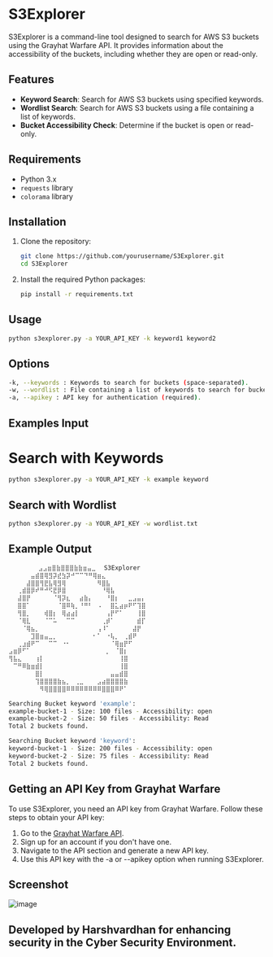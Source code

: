 # S3Explorer

S3Explorer is a command-line tool designed to search for AWS S3 buckets using the Grayhat Warfare API. It provides information about the accessibility of the buckets, including whether they are open or read-only.

## Features

- **Keyword Search**: Search for AWS S3 buckets using specified keywords.
- **Wordlist Search**: Search for AWS S3 buckets using a file containing a list of keywords.
- **Bucket Accessibility Check**: Determine if the bucket is open or read-only.

## Requirements

- Python 3.x
- `requests` library
- `colorama` library

## Installation

1. Clone the repository:
    ```bash
    git clone https://github.com/yourusername/S3Explorer.git
    cd S3Explorer
    ```

2. Install the required Python packages:
    ```bash
    pip install -r requirements.txt
    ```

## Usage

```bash
python s3explorer.py -a YOUR_API_KEY -k keyword1 keyword2
```

## Options
```bash
-k, --keywords : Keywords to search for buckets (space-separated).
-w, --wordlist : File containing a list of keywords to search for buckets.
-a, --apikey : API key for authentication (required).
```
## Examples Input
# Search with Keywords
```bash
python s3explorer.py -a YOUR_API_KEY -k example keyword
```
## Search with Wordlist
```bash
python s3explorer.py -a YOUR_API_KEY -w wordlist.txt
```
## Example Output
```bash
       ⠀⣠⣠⣶⣿⣷⣿⣿⣿⣷⣷⣶⣤⣀⠀ S3Explorer⠀⠀⠀⠀⠀⠀⠀⠀⠀
⠀⠀⠀⠀⠀⣤⣾⣿⢿⣻⡽⣞⣳⡽⠚⠉⠉⠙⠛⢿⣶⣄⠀⠀⠀⠀⠀⠀⠀⠀⠀
⠀⠀⠀⠀⣼⣿⣿⢻⣟⣧⢿⣻⢿⠀⠀⠀⠀⠀⠀⠀⠻⣿⣧⠀⠀⠀⠀⠀⠀⠀⠀
⠀⠀⢀⣾⣿⡿⠞⠛⠚⠫⣟⡿⣿⠀⠀⠀⠀⠀⠀⠀⠀⠘⢿⣧⠀⠀⠀⠀⠀⠀⠀
⠀⠀⣼⣿⡟⠀⠀⠀⠀⠀⠈⢻⡽⣆⠀⠀⣴⣷⡄⠀⠀⠀⠘⣿⡆⠀⠀⣀⣠⣤⡄
⠀⠀⣿⣿⠁⠀⠀⠀⠀⠀⠀⠈⣿⠿⢷⡀⠘⠛⠃⠀⠠⠀⠀⣿⣅⣴⡶⠟⠋⢹⣿
⠀⠀⢻⣿⡀⠀⠀⠀⢾⣿⡆⠀⢿⣴⣴⡇⠀⠀⠀⠀⠀⠀⢠⡟⠋⠁⠀⠀⠀⢸⣿
⠀⠀⠈⢿⣇⠀⠀⠀⠈⠉⠥⠀⠀⠉⠉⠀⠀⠀⠀⠀⠀⢀⡾⠁⠀⠀⠀⠀⠀⣾⡏
⠀⠀⠀⠈⢿⣦⡀⠀⠀⠀⠀⠀⠀⠀⠀⠀⠀⠀⠀⠀⢠⠸⠁⠀⠀⠀⠀⠀⣼⡟⠀
⠀⠀⠀⠀⠀⣹⣿⣶⣤⣀⡀⠀⠀⠀⠀⠀⠀⠀⠀⠂⠁⠀⠐⢧⡀⠀⢀⣾⠟⠀⠀
⠀⠀⢀⣰⣾⠟⠉⠀⠀⠉⠉⠀⠐⠂⠀⠀⠀⠀⠀⠀⠀⠀⠀⠈⢿⣶⡟⠋⠀⠀⠀
⣠⣶⡿⠋⠁⠀⠀⠀⠀⠀⠀⠀⠀⠀⠀⠀⠀⠀⠀⠀⠀⠀⡀⠀⠈⣿⡆⠀⠀⠀⠀
⢻⣧⣄⠀⠀⠀⢰⡇⠀⠀⠀⠀⠀⠀⠀⠀⠀⠀⠀⠀⠀⠀⠀⠀⠀⢸⣿⠀⠀⠀⠀
⠀⠉⠛⠿⣷⣶⣾⡇⠀⠀⠀⠀⠀⠀⠀⠀⠀⠀⠀⠀⠀⠀⠀⠀⠀⢸⣿⠀⠀⠀⠀
⠀⠀⠀⠀⠀⠀⣿⡇⠀⠀⠀⠀⠀⠀⠀⠀⠀⠀⠀⠀⠀⠀⠀⣤⣤⣾⣿⠀⠀⠀⠀
⠀⠀⠀⠀⠀⠀⢹⣿⣿⣿⣿⣷⣦⡀⠀⢀⣀⠀⠀⠀⣠⣴⣿⣿⣿⣿⣷⠀⠀⠀⠀
⠀⠀⠀⠀⠀⠀⠀⠻⢿⣿⣿⣿⣿⠿⠿⠿⠿⠿⠿⠿⠿⣿⣿⣿⠿⠟⠁⠀⠀⠀⠀

Searching Bucket keyword 'example':
example-bucket-1 - Size: 100 files - Accessibility: open
example-bucket-2 - Size: 50 files - Accessibility: Read
Total 2 buckets found.

Searching Bucket keyword 'keyword':
keyword-bucket-1 - Size: 200 files - Accessibility: open
keyword-bucket-2 - Size: 75 files - Accessibility: Read
Total 2 buckets found.
```
## Getting an API Key from Grayhat Warfare

To use S3Explorer, you need an API key from Grayhat Warfare. Follow these steps to obtain your API key:

1) Go to the [Grayhat Warfare API](https://buckets.grayhatwarfare.com/).
2) Sign up for an account if you don't have one.
3) Navigate to the API section and generate a new API key.
4) Use this API key with the -a or --apikey option when running S3Explorer.

## Screenshot

![image](https://github.com/user-attachments/assets/084d3ff3-8605-44de-aac1-e1fcf5251f17)



## Developed by Harshvardhan for enhancing security in the Cyber Security Environment.



